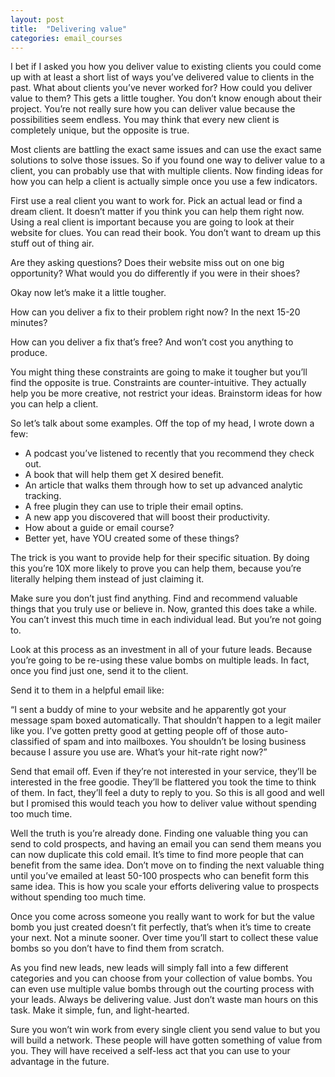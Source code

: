 ```yaml
---
layout: post
title:  "Delivering value"
categories: email_courses
---
```


I bet if I asked you how you deliver value to existing clients you could come up with at least a short list of ways you’ve delivered value to clients in the past. What about clients you’ve never worked for? How could you deliver value to them? This gets a little tougher. You don’t know enough about their project. You’re not really sure how you can deliver value because the possibilities seem endless. You may think that every new client is completely unique, but the opposite is true. 

Most clients are battling the exact same issues and can use the exact same solutions to solve those issues. So if you found one way to deliver value to a client, you can probably use that with multiple clients. Now finding ideas for how you can help a client is actually simple once you use a few indicators. 

First use a real client you want to work for. Pick an actual lead or find a dream client. It doesn’t matter if you think you can help them right now. Using a real client is important because you are going to look at their website for clues. You can read their book. You don’t want to dream up this stuff out of thing air. 

Are they asking questions? Does their website miss out on one big opportunity? What would you do differently if you were in their shoes?

Okay now let’s make it a little tougher. 

How can you deliver a fix to their problem right now? In the next 15-20 minutes? 

How can you deliver a fix that’s free? And won’t cost you anything to produce.

You might thing these constraints are going to make it tougher but you’ll find the opposite is true. Constraints are counter-intuitive. They actually help you be more creative, not restrict your ideas. Brainstorm ideas for how you can help a client.

So let’s talk about some examples. Off the top of my head, I wrote down a few:

- A podcast you’ve listened to recently that you recommend they check out. 
- A book that will help them get X desired benefit. 
- An article that walks them through how to set up advanced analytic tracking.
- A free plugin they can use to triple their email optins.
- A new app you discovered that will boost their productivity. 
- How about a guide or email course?
- Better yet, have YOU created some of these things?

The trick is you want to provide help for their specific situation. By doing this you’re 10X more likely to prove you can help them, because you’re literally helping them instead of just claiming it. 

Make sure you don’t just find anything. Find and recommend valuable things that you truly use or believe in. Now, granted this does take a while. You can’t invest this much time in each individual lead. But you’re not going to. 

Look at this process as an investment in all of your future leads. Because you’re going to be re-using these value bombs on multiple leads. In fact, once you find just one, send it to the client. 

Send it to them in a helpful email like: 

“I sent a buddy of mine to your website and he apparently got your message spam boxed automatically. That shouldn’t happen to a legit mailer like you. I’ve gotten pretty good at getting people off of those auto-classified of spam and into mailboxes. You shouldn’t be losing business because I assure you use are. What’s your hit-rate right now?”

Send that email off. Even if they’re not interested in your service, they’ll be interested in the free goodie. They’ll be flattered you took the time to think of them.  In fact, they’ll feel a duty to reply to you. So this is all good and well but I promised this would teach you how to deliver value without spending too much time. 

Well the truth is you’re already done. Finding one valuable thing you can send to cold prospects, and having an email you can send them means you can now duplicate this cold email. It’s time to find more people that can benefit from the same idea. Don’t move on to finding the  next valuable thing until you’ve emailed at least 50-100 prospects who can benefit form this same idea. This is how you scale your efforts delivering value to prospects without spending too much time. 
 
Once you come across someone you really want to work for but the value bomb you just created doesn’t fit perfectly, that’s when it’s time to create your next. Not a minute sooner. Over time you’ll start to collect these value bombs so you don’t have to find them from scratch. 

As you find new leads, new leads will simply fall into a few different categories and you can choose from your collection of value bombs. You can even use multiple value bombs through out the courting process with your leads.  Always be delivering value. Just don’t waste man hours on this task. Make it simple, fun, and light-hearted. 

Sure you won’t win work from every single client you send value to but you will build a network. These people will have gotten something of value from you. They will have received a self-less act that you can use to your advantage in the future. 

